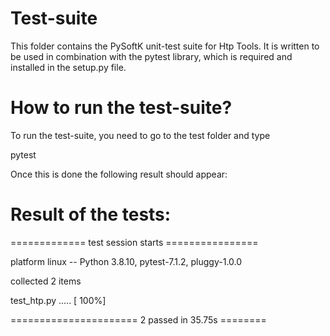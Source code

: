 # Test-suite

This folder contains the PySoftK unit-test suite for Htp Tools. It is written
to be used in combination with the pytest library, which is required and 
installed in the setup.py file. 

# How to run the test-suite?

To run the test-suite, you need to go to the test folder and type

pytest

Once this is done the following result should appear:

# Result of the tests:

============= test session starts ================

platform linux -- Python 3.8.10, pytest-7.1.2, pluggy-1.0.0

collected 2 items                                                                                               

test_htp.py .....               [ 100%]

======================  2 passed in 35.75s ========
